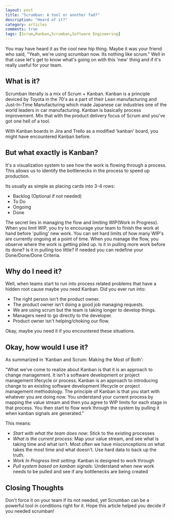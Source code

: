 ```yaml
---
layout: post
title: "Scrumban: A tool or another fad?"
description: "Heard of it?"
category: articles
comments: true
tags: [Scrum,Kanban,Scrumban,Software Engineering]
---
```

You may have heard it as the cool new hip thing. Maybe it was your friend who said, "Yeah, we're using scrumban now. Its nothing like scrum." Well in that case let's get to know what's going on with this 'new' thing and if it's really useful for your team.

## What is it?

Scrumban literally is a mix of Scrum + Kanban. Kanban is a principle deviced by Toyota in the 70's as a part of their Lean manufacturing and Just-In-Time Manufacturing which made Japanese car industries one of the world leaders in car manufacturing. Kanban is basically process improvement. Mix that with the product delivery focus of Scrum and you've got one hell of a tool.

With Kanban boards in Jira and Trello as a modified 'kanban' board, you might have encountered Kanban before.

## But what exactly is Kanban?

It's a visualization system to see how the work is flowing through a process. This allows us to identify the bottlenecks in the process to speed up production.

Its usually as simple as placing cards into 3-4 rows:
- Backlog (Optional if not needed)
- To Do
- Ongoing
- Done 

The secret lies in managing the flow and limiting WIP(Work in Progress). When you limit WIP, you try to encourage your team to finish the work at hand before 'pulling' new work. You can set hard limits of how many WIP's are currently ongoing at a point of time. When you manage the flow, you observe where the work is getting piled up. Is it in pulling more work before its done? Is it in pulling too little? If needed you can redefine your Done/Done/Done Criteria.

## Why do I need it?

Well, when teams start to run into process related problems that have a hidden root cause maybe you need Kanban. Did you ever run into:
- The right person isn't the product owner.
- The product owner isn't doing a good job managing requests.
- We are using scrum but the team is taking longer to develop things.
- Managers need to go directly to the developer.
- Product owner isn't helping/choking our flow.

Okay, maybe you need it if you encountered these situations.

## Okay, how would I use it?

As summarized in 'Kanban and Scrum: Making the Most of Both':

"What we’ve come to realize about Kanban is that it is an approach to change management. It isn’t a software development or project management lifecycle or process. Kanban is an approach to introducing change to an existing software development lifecycle or project management methodology. The principle of Kanban is that you start with whatever you are doing now. You understand your current process by mapping the value stream and then you agree to WIP limits for each stage in that process. You then start to flow work through the system by pulling it when kanban signals are generated."

This means:
- *Start with what the team does now*: Stick to the existing processes
- *What is the current process*: Map your value stream, and see what is taking time and what isn't. Most often we have misconceptions on what takes the most time and what doesn't. Use hard data to back up the truth.
- *Work In Progress limit setting*: Kanban is designed to work through
- *Pull system based on kanban signals*: Understand when new work needs to be pulled and see if any bottlenecks are being created


## Closing Thoughts

Don't force it on your team if its not needed, yet Scrumban can be a powerful tool in conditions right for it. Hope this article helped you decide if you needed scrumban!
